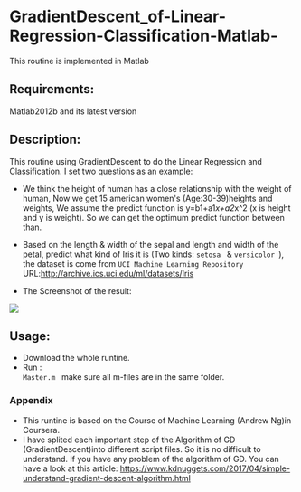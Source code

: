 # GradientDescent_of-Linear-Regression-Classification-Matlab-
This routine is implemented in Matlab 
## Requirements:
Matlab2012b and its latest version
## Description:
This routine using GradientDescent to do the Linear Regression and Classification. I set two questions as an example:
* We think the height of human has a close relationship with the weight of human, Now we get 15 american women's (Age:30-39)heights and weights, We assume the predict function is y=b1+a1*x+a2*x^2 (x is height and y is weight). So we can get the optimum predict function between than.

* Based on the length & width of the sepal and length and width of the petal, predict what kind of Iris it is (Two kinds:  `setosa ` &  `versicolor `), the dataset is come from  `UCI Machine Learning Repository ` URL:http://archive.ics.uci.edu/ml/datasets/Iris
* The Screenshot of the result:

![](https://raw.githubusercontent.com/q145492675/GradientDescent_of-Linear-Regression-Classification-Matlab-/master/The%20result%20.jpg)

## Usage:
* Download the whole runtine.
* Run :  
    `Master.m `
  make sure all m-files are in the same folder.

### Appendix
* This runtine is based on the Course of Machine Learning (Andrew Ng)in Coursera.
* I have splited each important step of the Algorithm of GD (GradientDescent)into different script files. So it is no difficult to understand. If you have any problem of the algorithm of GD. You can have a look at this article: https://www.kdnuggets.com/2017/04/simple-understand-gradient-descent-algorithm.html
